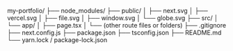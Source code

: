my-portfolio/
├── node_modules/
├── public/
│ ├── next.svg
│ ├── vercel.svg
│ ├── file.svg
│ ├── window.svg
│ └── globe.svg
├── src/
│ └── app/
│ ├── page.tsx
│ └── (other route files or folders)
├── .gitignore
├── next.config.js
├── package.json
├── tsconfig.json
├── README.md
└── yarn.lock / package-lock.json
